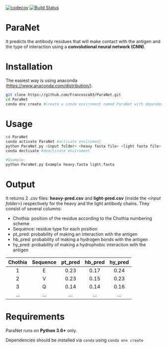 [![codecov](https://codecov.io/gh/Francesco03/ParaNet/branch/master/graph/badge.svg?token=i6iY65xa32)](https://codecov.io/gh/Francesco03/ParaNet) [![Build Status](https://travis-ci.com/Francesco03/ParaNet.svg?token=Y28CupxHnupoqQHW4Vse&branch=master)](https://travis-ci.com/Francesco03/ParaNet)
# ParaNet

It predicts the antibody residues that will make contact with the antigen and the type of interaction using a **convolutional neural network (CNN)**.

# Installation

The easiest way is using anaconda (https://www.anaconda.com/distribution/).

``` bash
git clone https://github.com/Francesco03/ParaNet.git
cd ParaNet
conda env create #Create a conda enviroment named ParaNet with dependecies
```


# Usage

``` bash
cd ParaNet
conda activate ParaNet #activate enviroment
python ParaNet.py <input folder> <heavy fasta file> <light fasta file> #run code
conda dectivate #deactivate enviroment

#Example:
python ParaNet.py Example heavy.fasta light.fasta
```

# Output

It returns 2 .csv files: **heavy-pred.csv** and **light-pred.csv** (inside the <*input folder*>) respectively for the heavy and the light antibody chains. 
They consist of  several columns: 

* Chothia: position of the residue according to the Chothia numbering scheme
* Sequence: residue type for each position 
* pt_pred: probability of making an interaction with the antigen
* hb_pred: probability of making a hydrogen bonds with the antigen
* hy_pred: probability of making a hydrophobic interaction with the antigen

| Chothia | Sequence | pt_pred | hb_pred | hy_pred | 
|:-------:|:--------:|:-------:|:-------:|:-------:|
| 1       | E        | 0.23    | 0.17    | 0.24    | 
| 2       | V        | 0.23    | 0.15    | 0.23    | 
| 3       | Q        | 0.14    | 0.14    | 0.16    | 
| ...     | ...      | ...     | ...     | ...     | 


# Requirements

ParaNet runs on **Python 3.6+** only.

Dependencies should be installed via ```conda``` using ```conda env create```
